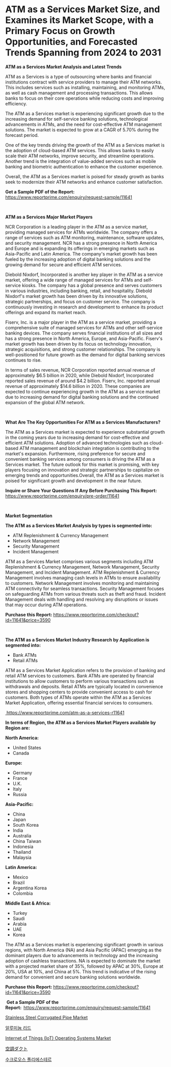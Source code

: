<p><h1>ATM as a Services Market Size, and Examines its Market Scope, with a Primary Focus on Growth Opportunities, and Forecasted Trends Spanning from 2024 to 2031</h1></p><p><strong>ATM as a Services Market Analysis and Latest Trends</strong></p>
<p><p>ATM as a Services is a type of outsourcing where banks and financial institutions contract with service providers to manage their ATM networks. This includes services such as installing, maintaining, and monitoring ATMs, as well as cash management and processing transactions. This allows banks to focus on their core operations while reducing costs and improving efficiency.</p><p>The ATM as a Services market is experiencing significant growth due to the increasing demand for self-service banking solutions, technological advancements in ATMs, and the need for cost-effective ATM management solutions. The market is expected to grow at a CAGR of 5.70% during the forecast period.</p><p>One of the key trends driving the growth of the ATM as a Services market is the adoption of cloud-based ATM services. This allows banks to easily scale their ATM networks, improve security, and streamline operations. Another trend is the integration of value-added services such as mobile banking and biometric authentication to enhance the customer experience.</p><p>Overall, the ATM as a Services market is poised for steady growth as banks seek to modernize their ATM networks and enhance customer satisfaction.</p></p>
<p><strong>Get a Sample PDF of the Report:&nbsp;</strong> <a href="https://www.reportprime.com/enquiry/request-sample/11641">https://www.reportprime.com/enquiry/request-sample/11641</a></p>
<p>&nbsp;</p>
<p><strong>ATM as a Services Major Market Players</strong></p>
<p><p>NCR Corporation is a leading player in the ATM as a service market, providing managed services for ATMs worldwide. The company offers a range of services such as ATM monitoring, maintenance, software updates, and security management. NCR has a strong presence in North America and Europe and is expanding its offerings in emerging markets such as Asia-Pacific and Latin America. The company's market growth has been fueled by the increasing adoption of digital banking solutions and the growing demand for secure and efficient ATM services.</p><p>Diebold Nixdorf, Incorporated is another key player in the ATM as a service market, offering a wide range of managed services for ATMs and self-service kiosks. The company has a global presence and serves customers in various industries, including banking, retail, and hospitality. Diebold Nixdorf's market growth has been driven by its innovative solutions, strategic partnerships, and focus on customer service. The company is continuously investing in research and development to enhance its product offerings and expand its market reach.</p><p>Fiserv, Inc. is a major player in the ATM as a service market, providing a comprehensive suite of managed services for ATMs and other self-service banking devices. The company serves financial institutions of all sizes and has a strong presence in North America, Europe, and Asia-Pacific. Fiserv's market growth has been driven by its focus on technology innovation, strategic acquisitions, and strong customer relationships. The company is well-positioned for future growth as the demand for digital banking services continues to rise.</p><p>In terms of sales revenue, NCR Corporation reported annual revenue of approximately $6.5 billion in 2020, while Diebold Nixdorf, Incorporated reported sales revenue of around $4.2 billion. Fiserv, Inc. reported annual revenue of approximately $14.6 billion in 2020. These companies are expected to continue experiencing growth in the ATM as a service market due to increasing demand for digital banking solutions and the continued expansion of the global ATM network.</p></p>
<p>&nbsp;</p>
<p><strong>What Are The Key Opportunities For ATM as a Services Manufacturers?</strong></p>
<p><p>The ATM as a Services market is expected to experience substantial growth in the coming years due to increasing demand for cost-effective and efficient ATM solutions. Adoption of advanced technologies such as cloud-based ATM management and blockchain integration is contributing to the market's expansion. Furthermore, rising preference for secure and convenient banking services among consumers is driving the ATM as a Services market. The future outlook for this market is promising, with key players focusing on innovation and strategic partnerships to capitalize on emerging trends and opportunities.Overall, the ATM as a Services market is poised for significant growth and development in the near future.</p></p>
<p><strong>Inquire or Share Your Questions If Any Before Purchasing This Report:</strong> <a href="https://www.reportprime.com/enquiry/pre-order/11641">https://www.reportprime.com/enquiry/pre-order/11641</a></p>
<p>&nbsp;</p>
<p><strong>Market Segmentation</strong></p>
<p><strong>The ATM as a Services Market Analysis by types is segmented into:</strong></p>
<p><ul><li>ATM Replenishment & Currency Management</li><li>Network Management</li><li>Security Management</li><li>Incident Management</li></ul></p>
<p><p>ATM as a Services Market comprises various segments including ATM Replenishment & Currency Management, Network Management, Security Management, and Incident Management. ATM Replenishment & Currency Management involves managing cash levels in ATMs to ensure availability to customers. Network Management involves monitoring and maintaining ATM connectivity for seamless transactions. Security Management focuses on safeguarding ATMs from various threats such as theft and fraud. Incident Management deals with handling and resolving any disruptions or issues that may occur during ATM operations.</p></p>
<p><strong>Purchase this Report:&nbsp;</strong><a href="https://www.reportprime.com/checkout?id=11641&price=3590">https://www.reportprime.com/checkout?id=11641&price=3590</a></p>
<p>&nbsp;</p>
<p><strong>The ATM as a Services Market Industry Research by Application is segmented into:</strong></p>
<p><ul><li>Bank ATMs</li><li>Retail ATMs</li></ul></p>
<p><p>ATM as a Services Market Application refers to the provision of banking and retail ATM services to customers. Bank ATMs are operated by financial institutions to allow customers to perform various transactions such as withdrawals and deposits. Retail ATMs are typically located in convenience stores and shopping centers to provide convenient access to cash for customers. Both types of ATMs operate within the ATM as a Services Market Application, offering essential financial services to consumers.</p></p>
<p><a href="https://www.reportprime.com/atm-as-a-services-r11641">&nbsp;https://www.reportprime.com/atm-as-a-services-r11641</a></p>
<p><strong>In terms of Region, the ATM as a Services Market Players available by Region are:</strong></p>
<p>
    <p> <strong> North America: </strong>
        <ul>
            <li>United States</li>
            <li>Canada</li>
        </ul>
        </p> 
    <p> <strong> Europe: </strong>
        <ul>
            <li>Germany</li>
            <li>France</li>
            <li>U.K.</li>
            <li>Italy</li>
            <li>Russia</li>
        </ul>
        </p> 
    <p> <strong> Asia-Pacific: </strong>
        <ul>
            <li>China</li>
            <li>Japan</li>
            <li>South Korea</li>
            <li>India</li>
            <li>Australia</li>
            <li>China Taiwan</li>
            <li>Indonesia</li>
            <li>Thailand</li>
            <li>Malaysia</li>
        </ul>
        </p> 
    <p> <strong> Latin America: </strong>
        <ul>
            <li>Mexico</li>
            <li>Brazil</li>
            <li>Argentina Korea</li>
            <li>Colombia</li>
        </ul>
        </p> 
    <p> <strong> Middle East & Africa: </strong>
        <ul>
            <li>Turkey</li>
            <li>Saudi</li>
            <li>Arabia</li>
            <li>UAE</li>
            <li>Korea</li>
        </ul>
    </p>
    </p>
<p><p>The ATM as a Services market is experiencing significant growth in various regions, with North America (NA) and Asia Pacific (APAC) emerging as the dominant players due to advancements in technology and the increasing adoption of cashless transactions. NA is expected to dominate the market with a projected market share of 35%, followed by APAC at 30%, Europe at 20%, USA at 10%, and China at 5%. This trend is indicative of the rising demand for convenient and secure banking solutions worldwide.</p></p>
<p><strong>Purchase this Report: </strong><a href="https://www.reportprime.com/checkout?id=11641&price=3590">https://www.reportprime.com/checkout?id=11641&price=3590</a></p>
<p>&nbsp;<strong>Get a Sample PDF of the Report:&nbsp;&nbsp;</strong><a href="https://www.reportprime.com/enquiry/request-sample/11641">https://www.reportprime.com/enquiry/request-sample/11641</a></p>
<p><strong></strong></p>
<p><p><a href="https://issuu.com/reportprime-2/docs/stainless-steel-corrugated-pipe-market-size-2030.p">Stainless Steel Corrugated Pipe Market</a></p><p><a href="https://github.com/vseigx30c9a1j/Market-Research-Report-List-1/blob/main/431427524468.md">알루미늄 리드</a></p><p><a href="https://github.com/marloy8/Market-Research-Report-List-4/blob/main/internet-of-things-iot-operating-systems-market.md">Internet of Things (IoT) Operating Systems Market</a></p><p><a href="https://github.com/luffiazaza/Market-Research-Report-List-1/blob/main/469558225786.md">空調ダクト</a></p><p><a href="https://github.com/WilburKihn5676/Market-Research-Report-List-1/blob/main/241419324472.md">수크로오스 폴리에스테르</a></p></p>